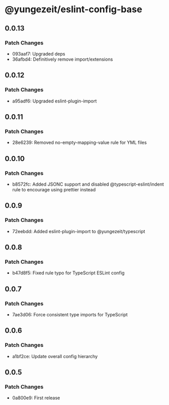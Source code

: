 # @yungezeit/eslint-config-base

## 0.0.13

### Patch Changes

- 093aaf7: Upgraded deps
- 36afbd4: Definitively remove import/extensions

## 0.0.12

### Patch Changes

- a95adf6: Upgraded eslint-plugin-import

## 0.0.11

### Patch Changes

- 28e6239: Removed no-empty-mapping-value rule for YML files

## 0.0.10

### Patch Changes

- b8572fc: Added JSONC support and disabled @typescript-eslint/indent rule to encourage using prettier instead

## 0.0.9

### Patch Changes

- 72eebdd: Added eslint-plugin-import to @yungezeit/typescript

## 0.0.8

### Patch Changes

- b47d8f5: Fixed rule typo for TypeScript ESLint config

## 0.0.7

### Patch Changes

- 7ae3d06: Force consistent type imports for TypeScript

## 0.0.6

### Patch Changes

- a1bf2ce: Update overall config hierarchy

## 0.0.5

### Patch Changes

- 0a800e9: First release
